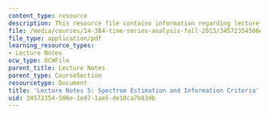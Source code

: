 ```yaml
---
content_type: resource
description: This resource file contains information regarding lecture 5.
file: /media/courses/14-384-time-series-analysis-fall-2013/34572354506e1ed71ae5de10ca7b83db_MIT14_384F13_lec5.pdf
file_type: application/pdf
learning_resource_types:
- Lecture Notes
ocw_type: OCWFile
parent_title: Lecture Notes
parent_type: CourseSection
resourcetype: Document
title: 'Lecture Notes 5: Spectrum Estimation and Information Criteria'
uid: 34572354-506e-1ed7-1ae5-de10ca7b83db
---
```

